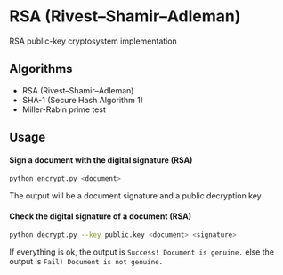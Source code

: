 # RSA (Rivest–Shamir–Adleman)
RSA public-key cryptosystem implementation

## Algorithms
- RSA (Rivest–Shamir–Adleman)
- SHA-1 (Secure Hash Algorithm 1)
- Miller-Rabin prime test

## Usage
#### Sign a document with the digital signature (RSA)
```bash
python encrypt.py <document>
```

The output will be a document signature and a public decryption key

#### Check the digital signature of a document (RSA)
```bash
python decrypt.py --key public.key <document> <signature>
```

If everything is ok, the output is `Success! Document is genuine.` else the output is `Fail! Document is not genuine.`

